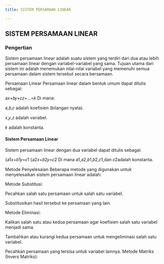 ```yaml
---
title: SISTEM PERSAMAAN LINEAR

---
```


## SISTEM PERSAMAAN LINEAR
### Pengertian

Sistem persamaan linear adalah suatu sistem yang terdiri dari dua atau lebih persamaan linear dengan variabel-variabel yang sama. Tujuan utama dari sistem ini adalah menemukan nilai-nilai variabel yang memenuhi semua persamaan dalam sistem tersebut secara bersamaan.

Persamaan Linear
Persamaan linear dalam bentuk umum dapat ditulis sebagai:

𝑎𝑥+𝑏𝑦+𝑐𝑧+…=𝑘
Di mana:

𝑎,𝑏,𝑐 adalah koefisien (bilangan nyata).

𝑥,𝑦,𝑧 adalah variabel.

𝑘 adalah konstanta.

#### Sistem Persamaan Linear
Sistem persamaan linear dengan dua variabel dapat ditulis sebagai:

{𝑎1𝑥+𝑏1𝑦=𝑐1
 {𝑎2𝑥+𝑏2𝑦=𝑐2 
Di mana 
𝑎1,𝑎2,𝑏1,𝑏2,𝑐1,dan 𝑐2adalah konstanta.

Metode Penyelesaian
Beberapa metode yang digunakan untuk menyelesaikan sistem persamaan linear adalah:

Metode Substitusi:

Pecahkan salah satu persamaan untuk salah satu variabel.

Substitusikan hasil tersebut ke persamaan yang lain.

Metode Eliminasi:

Kalikan salah satu atau kedua persamaan agar koefisien salah satu variabel menjadi sama.

Tambahkan atau kurangi kedua persamaan untuk mengeliminasi salah satu variabel.

Pecahkan persamaan yang tersisa untuk variabel lainnya.
Metode Matriks (Invers Matriks):

